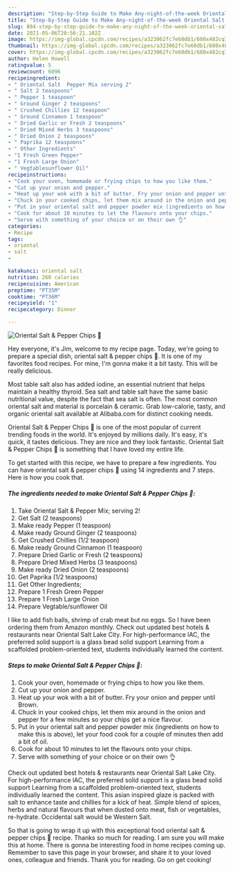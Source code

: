 ```yaml
---
description: "Step-by-Step Guide to Make Any-night-of-the-week Oriental Salt &amp;amp; Pepper Chips 🍟"
title: "Step-by-Step Guide to Make Any-night-of-the-week Oriental Salt &amp;amp; Pepper Chips 🍟"
slug: 884-step-by-step-guide-to-make-any-night-of-the-week-oriental-salt-and-amp-pepper-chips
date: 2021-05-06T20:56:21.102Z
image: https://img-global.cpcdn.com/recipes/a323062fc7e60db1/680x482cq70/oriental-salt-pepper-chips-recipe-main-photo.jpg
thumbnail: https://img-global.cpcdn.com/recipes/a323062fc7e60db1/680x482cq70/oriental-salt-pepper-chips-recipe-main-photo.jpg
cover: https://img-global.cpcdn.com/recipes/a323062fc7e60db1/680x482cq70/oriental-salt-pepper-chips-recipe-main-photo.jpg
author: Helen Howell
ratingvalue: 5
reviewcount: 6096
recipeingredient:
- " Oriental Salt  Pepper Mix serving 2"
- " Salt 2 teaspoons"
- " Pepper 1 teaspoon"
- " Ground Ginger 2 teaspoons"
- " Crushed Chillies 12 teaspoon"
- " Ground Cinnamon 1 teaspoon"
- " Dried Garlic or Fresh 2 teaspoons"
- " Dried Mixed Herbs 3 teaspoons"
- " Dried Onion 2 teaspoons"
- " Paprika 12 teaspoons"
- " Other Ingredients"
- "1 Fresh Green Pepper"
- "1 Fresh Large Onion"
- " Vegtablesunflower Oil"
recipeinstructions:
- "Cook your oven, homemade or frying chips to how you like them."
- "Cut up your onion and pepper."
- "Heat up your wok with a bit of butter. Fry your onion and pepper until Brown."
- "Chuck in your cooked chips, let them mix around in the onion and pepper for a few minutes so your chips get a nice flavour."
- "Put in your oriental salt and pepper powder mix (ingredients on how to make this is above), let your food cook for a couple of minutes then add a bit of oil."
- "Cook for about 10 minutes to let the flavours onto your chips."
- "Serve with something of your choice or on their own 👌"
categories:
- Recipe
tags:
- oriental
- salt
- 

katakunci: oriental salt  
nutrition: 260 calories
recipecuisine: American
preptime: "PT35M"
cooktime: "PT36M"
recipeyield: "1"
recipecategory: Dinner

---
```



![Oriental Salt &amp; Pepper Chips 🍟](https://img-global.cpcdn.com/recipes/a323062fc7e60db1/680x482cq70/oriental-salt-pepper-chips-recipe-main-photo.jpg)

Hey everyone, it's Jim, welcome to my recipe page. Today, we're going to prepare a special dish, oriental salt &amp; pepper chips 🍟. It is one of my favorites food recipes. For mine, I'm gonna make it a bit tasty. This will be really delicious.

Most table salt also has added iodine, an essential nutrient that helps maintain a healthy thyroid. Sea salt and table salt have the same basic nutritional value, despite the fact that sea salt is often. The most common oriental salt and material is porcelain &amp; ceramic. Grab low-calorie, tasty, and organic oriental salt available at Alibaba.com for distinct cooking needs.

Oriental Salt &amp; Pepper Chips 🍟 is one of the most popular of current trending foods in the world. It's enjoyed by millions daily. It's easy, it's quick, it tastes delicious. They are nice and they look fantastic. Oriental Salt &amp; Pepper Chips 🍟 is something that I have loved my entire life.


To get started with this recipe, we have to prepare a few ingredients. You can have oriental salt &amp; pepper chips 🍟 using 14 ingredients and 7 steps. Here is how you cook that.

<!--inarticleads1-->

##### The ingredients needed to make Oriental Salt &amp; Pepper Chips 🍟:

1. Take  Oriental Salt &amp; Pepper Mix; serving 2!
1. Get  Salt (2 teaspoons)
1. Make ready  Pepper (1 teaspoon)
1. Make ready  Ground Ginger (2 teaspoons)
1. Get  Crushed Chillies (1/2 teaspoon)
1. Make ready  Ground Cinnamon (1 teaspoon)
1. Prepare  Dried Garlic or Fresh (2 teaspoons)
1. Prepare  Dried Mixed Herbs (3 teaspoons)
1. Make ready  Dried Onion (2 teaspoons)
1. Get  Paprika (1/2 teaspoons)
1. Get  Other Ingredients;
1. Prepare 1 Fresh Green Pepper
1. Prepare 1 Fresh Large Onion
1. Prepare  Vegtable/sunflower Oil


I like to add fish balls, shrimp of crab meat but no eggs. So I have been ordering them from Amazon monthly. Check out updated best hotels &amp; restaurants near Oriental Salt Lake City. For high-performance lAC, the preferred solid support is a glass bead solid support Learning from a scaffolded problem-oriented text, students individually learned the content. 

<!--inarticleads2-->

##### Steps to make Oriental Salt &amp; Pepper Chips 🍟:

1. Cook your oven, homemade or frying chips to how you like them.
1. Cut up your onion and pepper.
1. Heat up your wok with a bit of butter. Fry your onion and pepper until Brown.
1. Chuck in your cooked chips, let them mix around in the onion and pepper for a few minutes so your chips get a nice flavour.
1. Put in your oriental salt and pepper powder mix (ingredients on how to make this is above), let your food cook for a couple of minutes then add a bit of oil.
1. Cook for about 10 minutes to let the flavours onto your chips.
1. Serve with something of your choice or on their own 👌


Check out updated best hotels &amp; restaurants near Oriental Salt Lake City. For high-performance lAC, the preferred solid support is a glass bead solid support Learning from a scaffolded problem-oriented text, students individually learned the content. This asian inspired glaze is packed with salt to enhance taste and chillies for a kick of heat. Simple blend of spices, herbs and natural flavours that when dusted onto meat, fish or vegetables, re-hydrate. Occidental salt would be Western Salt. 

So that is going to wrap it up with this exceptional food oriental salt &amp; pepper chips 🍟 recipe. Thanks so much for reading. I am sure you will make this at home. There is gonna be interesting food in home recipes coming up. Remember to save this page in your browser, and share it to your loved ones, colleague and friends. Thank you for reading. Go on get cooking!
